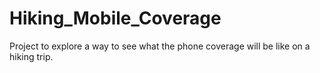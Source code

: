 # Hiking_Mobile_Coverage
Project to explore a way to see what the phone coverage will be like on a hiking trip.
